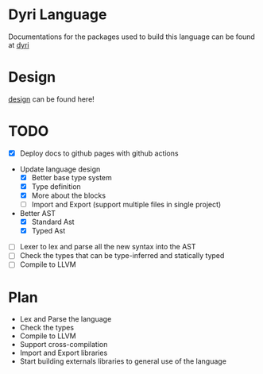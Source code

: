 # Dyri Language

Documentations for the packages used to build this language can be found at [dyri](https://programingisthefuture.github.io/Dyri/)

# Design

[design](https://programingisthefuture.github.io/Dyri/cli/design.html) can be found here!

# TODO

- [x] Deploy docs to github pages with github actions
- Update language design
  - [x] Better base type system
  - [x] Type definition
  - [x] More about the blocks
  - [ ] Import and Export (support multiple files in single project)
- Better AST
  - [x] Standard Ast
  - [x] Typed Ast
- [ ] Lexer to lex and parse all the new syntax into the AST
- [ ] Check the types that can be type-inferred and statically typed
- [ ] Compile to LLVM

# Plan

- Lex and Parse the language
- Check the types
- Compile to LLVM
- Support cross-compilation
- Import and Export libraries
- Start building externals libraries to general use of the language
